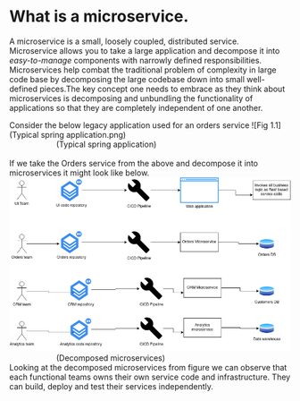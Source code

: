 # What is a microservice.

A microservice is a small, loosely coupled, distributed service.
</br>
Microservice allows you to take a large application and decompose it into <i>easy-to-manage</i> components with narrowly 
defined responsibilities. Microservices help combat the traditional problem of complexity in large code base by 
decomposing the large codebase down into small well-defined pieces.The key concept one needs to embrace as they think 
about microservices is decomposing and unbundling the functionality of applications so that they are completely 
independent of one another. 

Consider the below legacy application used for an orders service
![Fig 1.1](Typical spring application.png)</br>
&emsp;&emsp;&emsp;&emsp;&emsp;&emsp;(Typical spring application) </br></br>
If we take the Orders service from the above and decompose it into microservices it might look like below. </br>
![Fig 1.2](decomposed%20microservices.png)
&emsp;&emsp;&emsp;&emsp;&emsp;&emsp;(Decomposed microservices)
</br>
Looking at the decomposed microservices from figure we can observe that each functional teams owns their own service
code and infrastructure. They can build, deploy and test their services independently.
